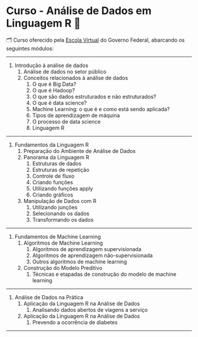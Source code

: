 # Curso - Análise de Dados em Linguagem R :monocle_face:

:card_index_dividers: Curso oferecido pela [Escola Virtual](https://www.escolavirtual.gov.br/) do Governo Federal, abarcando os seguintes módulos:

___

1. Introdução à análise de dados
   1. Análise de dados no setor público
   2. Conceitos relacionados à análise de dados
      1. O que é Big Data?
      2. O que é Hadoop?
      3. O que são dados estruturados e não estruturados?
      4. O que é data science?
      5. Machine Learning: o que é e como está sendo aplicada?
      6. Tipos de aprendizagem de máquina
      7. O processo de data science
      8. Linguagem R

___

1.  Fundamentos da Linguagem R
    1.  Preparação do Ambiente de Análise de Dados
    2.  Panorama da Linguagem R
        1.  Estruturas de dados
        2.  Estruturas de repetição
        3.  Controle de fluxo
        4.  Criando funções
        5.  Utilizando funções apply
        6.  Criando gráficos
    3.  Manipulação de Dados com R
        1.  Utilizando junções
        2.  Selecionando os dados
        3.  Transformando os dados

____

1. Fundamentos de Machine Learning 
   1. Algoritmos de Machine Learning
      1. Algoritmos de aprendizagem supervisionada
      2. Algoritmos de aprendizagem não-supervisionada
      3. Outros algoritmos de machine learning
   2. Construção do Modelo Preditivo
      1. Técnicas e etapadas de construção do modelo de machine learning

___

1. Análise de Dados na Prática
   1. Aplicação da Linguagem R na Análise de Dados
      1. Analisando dados abertos de viagens a serviço
   2. Aplicação da Linguagem R na Análise de Dados
      1. Prevendo a ocorrência de diabetes

___

